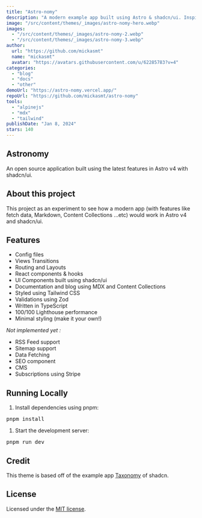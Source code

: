 ```yaml
---
title: "Astro-nomy"
description: "A modern example app built using Astro & shadcn/ui. Inspired by Taxonomy."
image: "/src/content/themes/_images/astro-nomy-hero.webp"
images:
  - "/src/content/themes/_images/astro-nomy-2.webp"
  - "/src/content/themes/_images/astro-nomy-3.webp"
author:
  url: "https://github.com/mickasmt"
  name: "mickasmt"
  avatar: "https://avatars.githubusercontent.com/u/62285783?v=4"
categories:
  - "blog"
  - "docs"
  - "other"
demoUrl: "https://astro-nomy.vercel.app/"
repoUrl: "https://github.com/mickasmt/astro-nomy"
tools:
  - "alpinejs"
  - "mdx"
  - "tailwind"
publishDate: "Jan 8, 2024"
stars: 140
---
```


<h2>Astronomy</h2>
<p>An open source application built using the latest features in Astro v4 with shadcn/ui.</p>
<h2>About this project</h2>
<p>
  This project as an experiment to see how a modern app (with features like fetch data, Markdown,
  Content Collections ...etc) would work in Astro v4 and shadcn/ui.
</p>
<h2>Features</h2>
<ul>
  <li>Config files</li>
  <li>Views Transitions</li>
  <li>Routing and Layouts</li>
  <li>React components &amp; hooks</li>
  <li>UI Components built using&nbsp;shadcn/ui</li>
  <li>Documentation and blog using&nbsp;MDX&nbsp;and&nbsp;Content Collections</li>
  <li>Styled using&nbsp;Tailwind CSS</li>
  <li>Validations using&nbsp;Zod</li>
  <li>Written in&nbsp;TypeScript</li>
  <li>100/100 Lighthouse performance</li>
  <li>Minimal styling (make it your own!)</li>
</ul>
<p><em>Not implemented yet :</em></p>
<ul>
  <li>RSS Feed support</li>
  <li>Sitemap support</li>
  <li>Data Fetching</li>
  <li>SEO component</li>
  <li>CMS</li>
  <li>Subscriptions using&nbsp;Stripe</li>
</ul>
<h2>Running Locally</h2>
<ol>
  <li>Install dependencies using pnpm:</li>
</ol>
<pre>pnpm install</pre>
<ol>
  <li>Start the development server:</li>
</ol>
<pre>pnpm run dev</pre>
<h2>Credit</h2>
<p>
  This theme is based off of the example app&nbsp;<a href="https://tx.shadcn.com/">Taxonomy</a
  >&nbsp;of shadcn.
</p>
<h2>License</h2>
<p>
  Licensed under the&nbsp;<a href="https://github.com/mickasmt/astro-nomy/blob/main/LICENSE.md"
    >MIT license</a
  >.
</p>
